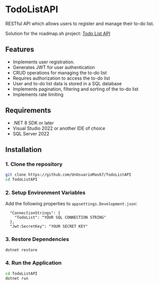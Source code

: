 # TodoListAPI

RESTful API which allows users to register and manage their to-do list.

Solution for the roadmap.sh project: [Todo List API](https://roadmap.sh/projects/todo-list-api)

## Features

- Implements user registration.
- Generates JWT for user authentication
- CRUD operations for managing the to-do list
- Requires authorization to access the to-do list
- User and to-do list data is stored in a SQL database
- Implements pagination, filtering and sorting of the to-do list
- Implements rate limiting

## Requirements

- .NET 8 SDK or later
- Visual Studio 2022 or another IDE of choice
- SQL Server 2022

## Installation

### 1. Clone the repository

```bash
git clone https://github.com/UnUsuarioMas67/TodoListAPI
cd TodoListAPI
```

### 2. Setup Environment Variables

Add the following properties to `appsettings.Development.json`:

```
  "ConnectionStrings": {
    "TodoList": "YOUR SQL CONNECTION STRING"
  },
  "Jwt:SecretKey": "YOUR SECRET KEY"
```

### 3. Restore Dependencies

```bash
dotnet restore
```

### 4. Run the Application

```bash
cd TodoListAPI
dotnet run
```
